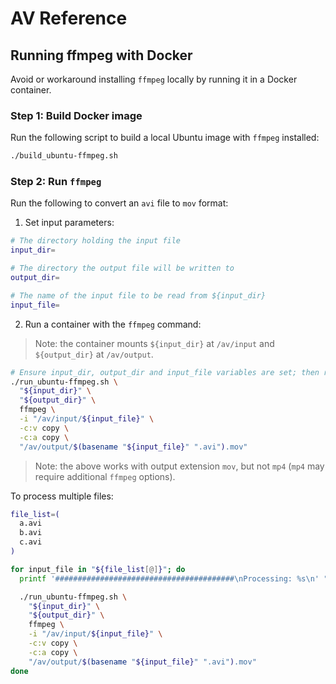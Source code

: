 # AV Reference

## Running ffmpeg with Docker

Avoid or workaround installing ```ffmpeg``` locally by running it in a Docker container.

### Step 1: Build Docker image

Run the following script to build a local Ubuntu image with ```ffmpeg``` installed:

```bash
./build_ubuntu-ffmpeg.sh
```

### Step 2: Run ```ffmpeg```

Run the following to convert an ```avi``` file to ```mov``` format:

1. Set input parameters:

```bash
# The directory holding the input file
input_dir=

# The directory the output file will be written to
output_dir=

# The name of the input file to be read from ${input_dir}
input_file=
```

2. Run a container with the ```ffmpeg``` command:

> Note: the container mounts ```${input_dir}``` at ```/av/input``` and ```${output_dir}``` at ```/av/output```.

```bash
# Ensure input_dir, output_dir and input_file variables are set; then run:
./run_ubuntu-ffmpeg.sh \
  "${input_dir}" \
  "${output_dir}" \
  ffmpeg \
  -i "/av/input/${input_file}" \
  -c:v copy \
  -c:a copy \
  "/av/output/$(basename "${input_file}" ".avi").mov"
```

> Note: the above works with output extension ```mov```, but not ```mp4``` (```mp4``` may require additional ```ffmpeg``` options).

To process multiple files:

```bash
file_list=(             
  a.avi
  b.avi
  c.avi
)

for input_file in "${file_list[@]}"; do
  printf '########################################\nProcessing: %s\n' "${input_file}"

  ./run_ubuntu-ffmpeg.sh \
    "${input_dir}" \
    "${output_dir}" \
    ffmpeg \
    -i "/av/input/${input_file}" \
    -c:v copy \
    -c:a copy \
    "/av/output/$(basename "${input_file}" ".avi").mov"
done
```